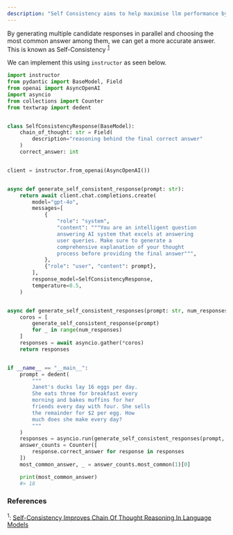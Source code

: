 ```yaml
---
description: "Self Consistency aims to help maximise llm performance by sampling multiple potential calls. We then take a majority vote on the final response to derive the answer"
---
```


By generating multiple candidate responses in parallel and choosing the most common answer among them, we can get a more accurate answer. This is known as Self-Consistency <sup><a href="https://arxiv.org/pdf/2203.11171">1</a></sup>

We can implement this using `instructor` as seen below.

```python hl_lines="25-29"
import instructor
from pydantic import BaseModel, Field
from openai import AsyncOpenAI
import asyncio
from collections import Counter
from textwrap import dedent


class SelfConsistencyResponse(BaseModel):
    chain_of_thought: str = Field(
        description="reasoning behind the final correct answer"
    )
    correct_answer: int


client = instructor.from_openai(AsyncOpenAI())


async def generate_self_consistent_response(prompt: str):
    return await client.chat.completions.create(
        model="gpt-4o",
        messages=[
            {
                "role": "system",
                "content": """You are an intelligent question
                answering AI system that excels at answering
                user queries. Make sure to generate a
                comprehensive explanation of your thought
                process before providing the final answer""",
            },
            {"role": "user", "content": prompt},
        ],
        response_model=SelfConsistencyResponse,
        temperature=0.5,
    )


async def generate_self_consistent_responses(prompt: str, num_responses: int):
    coros = [
        generate_self_consistent_response(prompt)
        for _ in range(num_responses)
    ]
    responses = await asyncio.gather(*coros)
    return responses


if __name__ == "__main__":
    prompt = dedent(
        """
        Janet's ducks lay 16 eggs per day.
        She eats three for breakfast every
        morning and bakes muffins for her
        friends every day with four. She sells
        the remainder for $2 per egg. How
        much does she make every day?
        """
    )
    responses = asyncio.run(generate_self_consistent_responses(prompt, 5))
    answer_counts = Counter([
        response.correct_answer for response in responses
    ])
    most_common_answer, _ = answer_counts.most_common(1)[0]

    print(most_common_answer)
    #> 18
```

### References

<sup id="ref-1">1</sup>: [Self-Consistency Improves Chain Of Thought
Reasoning In Language Models](https://arxiv.org/pdf/2210.03350)
